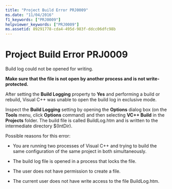 ```yaml
---
title: "Project Build Error PRJ0009"
ms.date: "11/04/2016"
f1_keywords: ["PRJ0009"]
helpviewer_keywords: ["PRJ0009"]
ms.assetid: 89291778-cda4-495d-983f-ddcc06dfc98b
---
```

# Project Build Error PRJ0009

Build log could not be opened for writing.

**Make sure that the file is not open by another process and is not write-protected.**

After setting the **Build Logging** property to **Yes** and performing a build or rebuild, Visual C++ was unable to open the build log in exclusive mode.

Inspect the **Build Logging** setting by opening the **Options** dialog box (on the **Tools** menu, click **Options** command) and then selecting **VC++ Build** in the **Projects** folder. The build file is called BuildLog.htm and is written to the intermediate directory $(IntDir).

Possible reasons for this error:

- You are running two processes of Visual C++ and trying to build the same configuration of the same project in both simultaneously.

- The build log file is opened in a process that locks the file.

- The user does not have permission to create a file.

- The current user does not have write access to the file BuildLog.htm.
